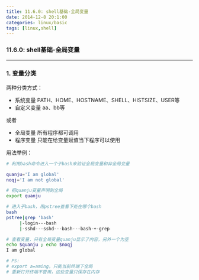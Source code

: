 ```yaml
---
title: 11.6.0: shell基础-全局变量
date: 2014-12-8 20:1:00
categories: linux/basic
tags: [linux,shell]
---
```

### 11.6.0: shell基础-全局变量
---
### 1. 变量分类

两种分类方式：
- 系统变量 PATH、HOME、HOSTNAME、SHELL、HISTSIZE、USER等
- 自定义变量 aa、bb等

或者
- 全局变量 所有程序都可调用
- 程序变量 只能在给变量赋值当下程序可以使用

用法举例：
``` bash
# 利用bash命令进入一个子bash来验证全局变量和非全局变量

quanju='I am global'
noqj='I am not global'

# 把quanju变量声明到全局
export quanju

# 进入子bash，用pstree查看下处在哪个bash
bash
pstree|grep 'bash'
     |-login---bash
     |-sshd---sshd---bash---bash-+-grep

# 查看变量，只有全局变量quanju显示了内容，另外一个为空
echo $quanju ; echo $noqj
I am global

# PS:
# export a=aming，只能当前终端下全局  
# 重新打开终端不管用，这些变量只保存在内存  ```
